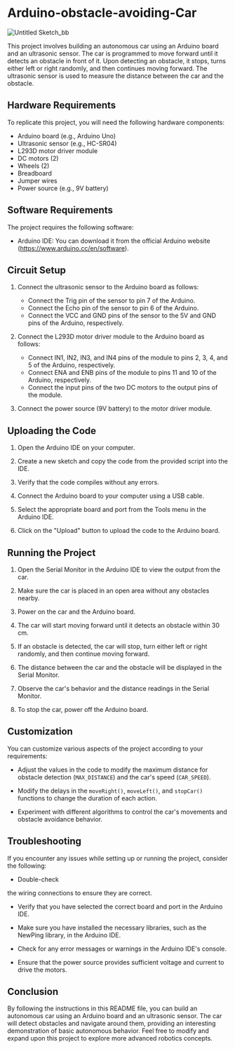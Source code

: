 # Arduino-obstacle-avoiding-Car
![Untitled Sketch_bb](https://github.com/Ztech8/Arduino-obstacle-avoiding-Car/assets/102862728/b0cb079b-13fa-4247-9749-111e64818e5e)

This project involves building an autonomous car using an Arduino board and an ultrasonic sensor. The car is programmed to move forward until it detects an obstacle in front of it. Upon detecting an obstacle, it stops, turns either left or right randomly, and then continues moving forward. The ultrasonic sensor is used to measure the distance between the car and the obstacle.

## Hardware Requirements

To replicate this project, you will need the following hardware components:

- Arduino board (e.g., Arduino Uno)
- Ultrasonic sensor (e.g., HC-SR04)
- L293D motor driver module
- DC motors (2)
- Wheels (2)
- Breadboard
- Jumper wires
- Power source (e.g., 9V battery)

## Software Requirements

The project requires the following software:

- Arduino IDE: You can download it from the official Arduino website (https://www.arduino.cc/en/software).

## Circuit Setup

1. Connect the ultrasonic sensor to the Arduino board as follows:
   - Connect the Trig pin of the sensor to pin 7 of the Arduino.
   - Connect the Echo pin of the sensor to pin 6 of the Arduino.
   - Connect the VCC and GND pins of the sensor to the 5V and GND pins of the Arduino, respectively.

2. Connect the L293D motor driver module to the Arduino board as follows:
   - Connect IN1, IN2, IN3, and IN4 pins of the module to pins 2, 3, 4, and 5 of the Arduino, respectively.
   - Connect ENA and ENB pins of the module to pins 11 and 10 of the Arduino, respectively.
   - Connect the input pins of the two DC motors to the output pins of the module.

3. Connect the power source (9V battery) to the motor driver module.

## Uploading the Code

1. Open the Arduino IDE on your computer.

2. Create a new sketch and copy the code from the provided script into the IDE.

3. Verify that the code compiles without any errors.

4. Connect the Arduino board to your computer using a USB cable.

5. Select the appropriate board and port from the Tools menu in the Arduino IDE.

6. Click on the "Upload" button to upload the code to the Arduino board.

## Running the Project

1. Open the Serial Monitor in the Arduino IDE to view the output from the car.

2. Make sure the car is placed in an open area without any obstacles nearby.

3. Power on the car and the Arduino board.

4. The car will start moving forward until it detects an obstacle within 30 cm.

5. If an obstacle is detected, the car will stop, turn either left or right randomly, and then continue moving forward.

6. The distance between the car and the obstacle will be displayed in the Serial Monitor.

7. Observe the car's behavior and the distance readings in the Serial Monitor.

8. To stop the car, power off the Arduino board.

## Customization

You can customize various aspects of the project according to your requirements:

- Adjust the values in the code to modify the maximum distance for obstacle detection (`MAX_DISTANCE`) and the car's speed (`CAR_SPEED`).

- Modify the delays in the `moveRight()`, `moveLeft()`, and `stopCar()` functions to change the duration of each action.

- Experiment with different algorithms to control the car's movements and obstacle avoidance behavior.

## Troubleshooting

If you encounter any issues while setting up or running the project, consider the following:

- Double-check

 the wiring connections to ensure they are correct.

- Verify that you have selected the correct board and port in the Arduino IDE.

- Make sure you have installed the necessary libraries, such as the NewPing library, in the Arduino IDE.

- Check for any error messages or warnings in the Arduino IDE's console.

- Ensure that the power source provides sufficient voltage and current to drive the motors.

## Conclusion

By following the instructions in this README file, you can build an autonomous car using an Arduino board and an ultrasonic sensor. The car will detect obstacles and navigate around them, providing an interesting demonstration of basic autonomous behavior. Feel free to modify and expand upon this project to explore more advanced robotics concepts.
